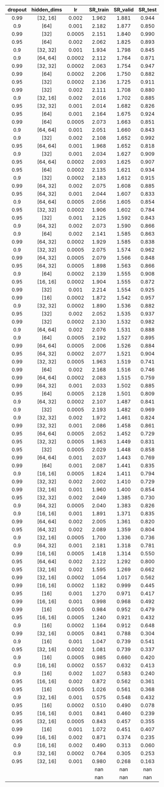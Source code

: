 | dropout | hidden_dims | lr | SR_train | SR_valid | SR_test |
|:-------:|:-----------:|:--:|:--------:|:--------:|:-------:|
| 0.99 | [32, 16] | 0.002 | 1.962 | 1.881 | 0.944 |
| 0.9 | [64] | 0.001 | 2.182 | 1.877 | 0.850 |
| 0.99 | [32] | 0.0005 | 2.151 | 1.840 | 0.990 |
| 0.95 | [64] | 0.002 | 2.062 | 1.825 | 0.893 |
| 0.9 | [32, 32] | 0.001 | 1.934 | 1.798 | 0.845 |
| 0.9 | [64, 64] | 0.0002 | 2.112 | 1.764 | 0.871 |
| 0.99 | [32, 32] | 0.0002 | 2.063 | 1.754 | 0.947 |
| 0.99 | [64] | 0.0002 | 2.206 | 1.750 | 0.882 |
| 0.95 | [32] | 0.0002 | 2.136 | 1.725 | 0.911 |
| 0.99 | [32] | 0.002 | 2.111 | 1.708 | 0.880 |
| 0.9 | [32, 16] | 0.002 | 2.016 | 1.702 | 0.885 |
| 0.95 | [32, 32] | 0.001 | 2.014 | 1.682 | 0.826 |
| 0.95 | [64] | 0.001 | 2.164 | 1.675 | 0.924 |
| 0.99 | [64] | 0.0005 | 2.073 | 1.663 | 0.851 |
| 0.9 | [64, 64] | 0.001 | 2.051 | 1.660 | 0.843 |
| 0.9 | [32] | 0.002 | 2.108 | 1.652 | 0.992 |
| 0.95 | [64, 64] | 0.001 | 1.968 | 1.652 | 0.818 |
| 0.9 | [32] | 0.001 | 2.034 | 1.627 | 0.909 |
| 0.95 | [64, 64] | 0.0002 | 2.093 | 1.625 | 0.907 |
| 0.95 | [64] | 0.0002 | 2.135 | 1.621 | 0.934 |
| 0.9 | [32] | 0.0002 | 2.183 | 1.612 | 0.915 |
| 0.99 | [64, 32] | 0.002 | 2.075 | 1.608 | 0.885 |
| 0.95 | [64, 32] | 0.001 | 2.044 | 1.607 | 0.833 |
| 0.9 | [64, 64] | 0.0005 | 2.056 | 1.605 | 0.854 |
| 0.95 | [32, 32] | 0.0002 | 1.906 | 1.602 | 0.784 |
| 0.95 | [32] | 0.001 | 2.125 | 1.592 | 0.843 |
| 0.9 | [64, 32] | 0.002 | 2.073 | 1.590 | 0.866 |
| 0.9 | [64] | 0.002 | 2.141 | 1.585 | 0.863 |
| 0.99 | [64, 32] | 0.0002 | 1.929 | 1.585 | 0.838 |
| 0.9 | [32, 32] | 0.0005 | 2.075 | 1.574 | 0.962 |
| 0.99 | [64, 32] | 0.0005 | 2.079 | 1.566 | 0.848 |
| 0.95 | [64, 32] | 0.0005 | 1.898 | 1.563 | 0.866 |
| 0.9 | [64] | 0.0002 | 2.139 | 1.555 | 0.908 |
| 0.95 | [16, 16] | 0.0002 | 1.904 | 1.555 | 0.872 |
| 0.99 | [32] | 0.001 | 2.214 | 1.554 | 0.925 |
| 0.99 | [16] | 0.0002 | 1.872 | 1.542 | 0.957 |
| 0.9 | [32, 32] | 0.0002 | 1.890 | 1.536 | 0.882 |
| 0.95 | [32] | 0.002 | 2.052 | 1.535 | 0.937 |
| 0.99 | [32] | 0.0002 | 2.130 | 1.532 | 0.982 |
| 0.9 | [64, 64] | 0.002 | 2.076 | 1.531 | 0.888 |
| 0.9 | [64] | 0.0005 | 2.192 | 1.527 | 0.895 |
| 0.99 | [64, 64] | 0.0005 | 2.006 | 1.526 | 0.884 |
| 0.95 | [64, 32] | 0.0002 | 2.077 | 1.521 | 0.904 |
| 0.99 | [32, 32] | 0.0005 | 1.963 | 1.519 | 0.741 |
| 0.99 | [64] | 0.002 | 2.168 | 1.516 | 0.746 |
| 0.99 | [64, 64] | 0.0002 | 2.083 | 1.515 | 0.759 |
| 0.99 | [64, 32] | 0.001 | 2.033 | 1.502 | 0.885 |
| 0.95 | [64] | 0.0005 | 2.128 | 1.501 | 0.809 |
| 0.9 | [64, 32] | 0.0002 | 2.107 | 1.487 | 0.841 |
| 0.9 | [32] | 0.0005 | 2.193 | 1.482 | 0.969 |
| 0.9 | [32, 32] | 0.002 | 1.972 | 1.461 | 0.824 |
| 0.99 | [32, 32] | 0.001 | 2.086 | 1.458 | 0.861 |
| 0.95 | [64, 64] | 0.0005 | 2.052 | 1.452 | 0.729 |
| 0.95 | [32, 32] | 0.0005 | 1.963 | 1.449 | 0.831 |
| 0.95 | [32] | 0.0005 | 2.029 | 1.448 | 0.858 |
| 0.99 | [64, 64] | 0.001 | 2.037 | 1.443 | 0.769 |
| 0.99 | [64] | 0.001 | 2.087 | 1.441 | 0.835 |
| 0.9 | [16, 16] | 0.0005 | 1.824 | 1.411 | 0.794 |
| 0.99 | [32, 32] | 0.002 | 2.002 | 1.410 | 0.729 |
| 0.99 | [32, 16] | 0.001 | 1.960 | 1.400 | 0.854 |
| 0.95 | [32, 32] | 0.002 | 2.049 | 1.385 | 0.730 |
| 0.9 | [64, 32] | 0.0005 | 2.040 | 1.383 | 0.826 |
| 0.9 | [16, 16] | 0.001 | 1.891 | 1.371 | 0.835 |
| 0.99 | [64, 64] | 0.002 | 2.005 | 1.361 | 0.820 |
| 0.95 | [64, 32] | 0.002 | 2.089 | 1.359 | 0.804 |
| 0.9 | [32, 16] | 0.0005 | 1.700 | 1.336 | 0.736 |
| 0.9 | [64, 32] | 0.001 | 2.181 | 1.318 | 0.781 |
| 0.99 | [16, 16] | 0.0005 | 1.418 | 1.314 | 0.550 |
| 0.95 | [64, 64] | 0.002 | 2.122 | 1.292 | 0.800 |
| 0.95 | [32, 16] | 0.002 | 1.595 | 1.269 | 0.662 |
| 0.99 | [32, 16] | 0.0002 | 1.054 | 1.017 | 0.562 |
| 0.99 | [16, 16] | 0.0002 | 1.182 | 0.999 | 0.445 |
| 0.95 | [16] | 0.001 | 1.270 | 0.971 | 0.417 |
| 0.99 | [16, 16] | 0.001 | 0.998 | 0.968 | 0.492 |
| 0.99 | [16] | 0.0005 | 0.984 | 0.952 | 0.479 |
| 0.95 | [16, 16] | 0.0005 | 1.240 | 0.921 | 0.432 |
| 0.9 | [16] | 0.0002 | 1.164 | 0.912 | 0.648 |
| 0.99 | [32, 16] | 0.0005 | 0.841 | 0.788 | 0.304 |
| 0.9 | [16] | 0.001 | 1.047 | 0.739 | 0.541 |
| 0.95 | [32, 16] | 0.0002 | 1.081 | 0.739 | 0.337 |
| 0.9 | [16] | 0.0005 | 0.985 | 0.660 | 0.420 |
| 0.9 | [16, 16] | 0.0002 | 0.557 | 0.632 | 0.413 |
| 0.9 | [16] | 0.002 | 1.027 | 0.583 | 0.240 |
| 0.95 | [16, 16] | 0.002 | 0.872 | 0.562 | 0.361 |
| 0.95 | [16] | 0.0005 | 1.026 | 0.561 | 0.368 |
| 0.9 | [32, 16] | 0.001 | 0.575 | 0.548 | 0.432 |
| 0.95 | [16] | 0.0002 | 0.510 | 0.490 | 0.078 |
| 0.95 | [16, 16] | 0.001 | 0.841 | 0.460 | 0.239 |
| 0.95 | [32, 16] | 0.0005 | 0.843 | 0.457 | 0.355 |
| 0.99 | [16] | 0.001 | 1.072 | 0.451 | 0.407 |
| 0.99 | [16, 16] | 0.002 | 0.871 | 0.374 | 0.235 |
| 0.9 | [16, 16] | 0.002 | 0.490 | 0.313 | 0.060 |
| 0.9 | [32, 16] | 0.0002 | 0.764 | 0.305 | 0.253 |
| 0.95 | [32, 16] | 0.001 | 0.980 | 0.268 | 0.163 |
|  |  |  | nan | nan | nan |
|  |  |  | nan | nan | nan |
